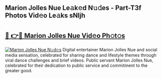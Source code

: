 ## Marion Jolles Nue Le𝚊k𝚎d N𝚞𝚍es - Part-T3f Photos Vid𝚎o Le𝚊ks sNljh

# <h2><a href="http://fb5gc7.evod.top/?m=Marion+Jolles+Nue">🔗 👉🔴 Marion Jolles Nue Vid𝚎o Ph𝚘t𝚘s</a></h2>

[![Marion Jolles Nue N𝚞d𝚎s](https://i.imgur.com/8V9OHl7.gif)](http://fb5gc7.evod.top/?m=Marion+Jolles+Nue)
Digital entertainer Marion Jolles Nue and social media sensation, celebrated for sharing dance and lifestyle themes through viral dance challenges and brief videos. Public servant Marion Jolles Nue, celebrated for their dedication to public service and commitment to the greater good. 
